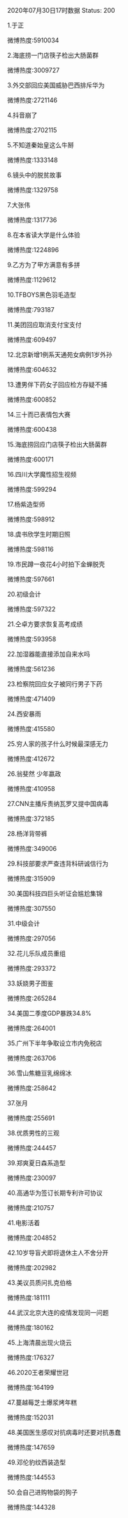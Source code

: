 2020年07月30日17时数据
Status: 200

1.于正

微博热度:5910034

2.海底捞一门店筷子检出大肠菌群

微博热度:3009727

3.外交部回应美国威胁巴西排斥华为

微博热度:2721146

4.抖音崩了

微博热度:2702115

5.不知道秦始皇这么牛掰

微博热度:1333148

6.镜头中的脱贫故事

微博热度:1329758

7.大张伟

微博热度:1317736

8.在本省读大学是什么体验

微博热度:1224896

9.乙方为了甲方满意有多拼

微博热度:1129612

10.TFBOYS黑色羽毛造型

微博热度:793187

11.美团回应取消支付宝支付

微博热度:609497

12.北京新增1例系天通苑女病例1岁外孙

微博热度:604632

13.遭男伴下药女子回应检方存疑不捕

微博热度:600852

14.三十而已表情包大赛

微博热度:600438

15.海底捞回应门店筷子检出大肠菌群

微博热度:600171

16.四川大学魔性招生视频

微博热度:599294

17.杨紫造型师

微博热度:598912

18.虞书欣学生时期旧照

微博热度:598116

19.市民蹲一夜花4小时拍下金蝉脱壳

微博热度:597661

20.初级会计

微博热度:597322

21.仝卓方要求恢复高考成绩

微博热度:593958

22.加湿器能直接添加自来水吗

微博热度:561236

23.检察院回应女子被同行男子下药

微博热度:471409

24.西安暴雨

微博热度:415580

25.穷人家的孩子什么时候最深感无力

微博热度:412672

26.翁斐然 少年嬴政

微博热度:410958

27.CNN主播斥责纳瓦罗又提中国病毒

微博热度:372185

28.杨洋背带裤

微博热度:349006

29.科技部要求严查违背科研诚信行为

微博热度:315909

30.美国科技四巨头听证会尴尬集锦

微博热度:307550

31.中级会计

微博热度:297056

32.花儿乐队成员重组

微博热度:293372

33.妖娆男子图鉴

微博热度:265284

34.美国二季度GDP暴跌34.8%

微博热度:264001

35.广州下半年争取设立市内免税店

微博热度:263706

36.雪山焦糖豆乳绵绵冰

微博热度:258642

37.张月

微博热度:255691

38.优质男性的三观

微博热度:244457

39.郑爽夏日森系造型

微博热度:230097

40.高通华为签订长期专利许可协议

微博热度:210757

41.电影活着

微博热度:204852

42.10岁导盲犬即将退休主人不舍分开

微博热度:202982

43.美议员质问扎克伯格

微博热度:181111

44.武汉北京大连的疫情发现同一问题

微博热度:180162

45.上海清晨出现火烧云

微博热度:176327

46.2020王者荣耀世冠

微博热度:164199

47.蔓越莓芝士爆浆烤年糕

微博热度:152031

48.美国医生感叹对抗病毒时还要对抗愚蠢

微博热度:147659

49.邓伦豹纹西装造型

微博热度:144553

50.会自己进购物袋的狗子

微博热度:144328

